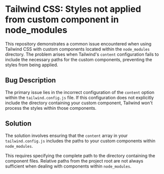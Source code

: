 # Tailwind CSS: Styles not applied from custom component in node_modules
This repository demonstrates a common issue encountered when using Tailwind CSS with custom components located within the `node_modules` directory. The problem arises when Tailwind's `content` configuration fails to include the necessary paths for the custom components, preventing the styles from being applied.

## Bug Description
The primary issue lies in the incorrect configuration of the `content` option within the `tailwind.config.js` file.  If this configuration does not explicitly include the directory containing your custom component, Tailwind won't process the styles within those components.

## Solution
The solution involves ensuring that the `content` array in your `tailwind.config.js` includes the paths to your custom components within `node_modules`. 

This requires specifying the complete path to the directory containing the component files.  Relative paths from the project root are not always sufficient when dealing with components within `node_modules`.